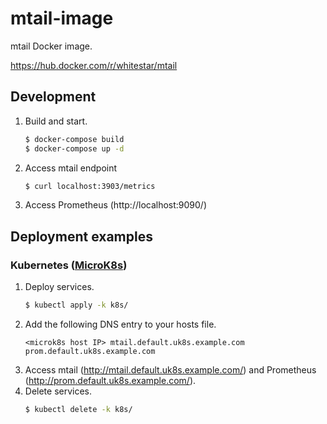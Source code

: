 # mtail-image
mtail Docker image.

https://hub.docker.com/r/whitestar/mtail

## Development

1. Build and start.
    ```bash
    $ docker-compose build
    $ docker-compose up -d
    ```
1. Access mtail endpoint
    ```bash
    $ curl localhost:3903/metrics
    ```
1. Access Prometheus (http://localhost:9090/)

## Deployment examples

### Kubernetes ([MicroK8s](https://microk8s.io/))

1. Deploy services.
    ```bash
    $ kubectl apply -k k8s/
    ```
1. Add the following DNS entry to your hosts file.
    ```
    <microk8s host IP> mtail.default.uk8s.example.com prom.default.uk8s.example.com
    ```
1. Access mtail (http://mtail.default.uk8s.example.com/) and Prometheus (http://prom.default.uk8s.example.com/).
1. Delete services.
    ```bash
    $ kubectl delete -k k8s/
    ```
